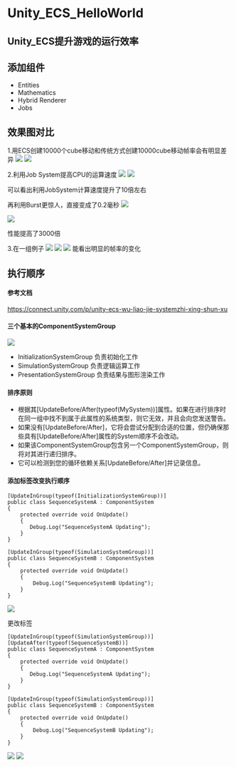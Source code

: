 # Unity_ECS_HelloWorld
## Unity_ECS提升游戏的运行效率

## 添加组件
* Entities
* Mathematics
* Hybrid Renderer
* Jobs

## 效果图对比
1.用ECS创建10000个cube移动和传统方式创建10000cube移动帧率会有明显差异
![](效果图/1.png)
![](效果图/2.png)

2.利用Job System提高CPU的运算速度
![](效果图/3.png)
![](效果图/4.png)

可以看出利用JobSystem计算速度提升了10倍左右

再利用Burst更惊人，直接变成了0.2毫秒
![](效果图/5.png)

![](效果图/6.jpg)

性能提高了3000倍

3.在一组例子
![](效果图/7.png)
![](效果图/8.png)
![](效果图/9.png)
能看出明显的帧率的变化

## 执行顺序
#### 参考文档
https://connect.unity.com/p/unity-ecs-wu-liao-jie-systemzhi-xing-shun-xu

#### 三个基本的ComponentSystemGroup
![](效果图/10.png)

* InitializationSystemGroup 负责初始化工作
* SimulationSystemGroup  负责逻辑运算工作
* PresentationSystemGroup 负责结果与图形渲染工作

#### 排序原则
* 根据其[UpdateBefore/After(typeof(MySystem))]属性。如果在进行排序时在同一组中找不到属于此属性的系统类型，则它无效，并且会向您发送警告。
* 如果没有[UpdateBefore/After]，它将会尝试分配到合适的位置，但仍确保那些具有[UpdateBefore/After]属性的System顺序不会改动。
* 如果该ComponentSystemGroup包含另一个ComponentSystemGroup，则将对其进行递归排序。
* 它可以检测到您的循环依赖关系[UpdateBefore/After]并记录信息。

#### 添加标签改变执行顺序
```
[UpdateInGroup(typeof(InitializationSystemGroup))]
public class SequenceSystemA : ComponentSystem
{
    protected override void OnUpdate()
    {
       Debug.Log("SequenceSystemA Updating");
    }
}
```

```
[UpdateInGroup(typeof(SimulationSystemGroup))]
public class SequenceSystemB : ComponentSystem
{
    protected override void OnUpdate()
    {
        Debug.Log("SequenceSystemB Updating");
    }
}
```
![](效果图/11.png)

更改标签
```
[UpdateInGroup(typeof(SimulationSystemGroup))]
[UpdateAfter(typeof(SequenceSystemB))]
public class SequenceSystemA : ComponentSystem
{
    protected override void OnUpdate()
    {
       Debug.Log("SequenceSystemA Updating");
    }
}
```

```
[UpdateInGroup(typeof(SimulationSystemGroup))]
public class SequenceSystemB : ComponentSystem
{
    protected override void OnUpdate()
    {
        Debug.Log("SequenceSystemB Updating");
    }
}
```
![](效果图/12.png)
![](效果图/13.png)